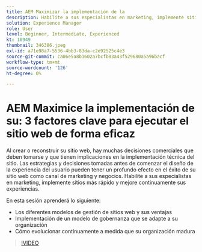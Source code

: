 ```yaml
---
title: AEM Maximizar la implementación de la
description: Habilite a sus especialistas en marketing, implemente sitios más rápido y mejore continuamente sus experiencias.
solution: Experience Manager
role: User
level: Beginner, Intermediate, Experienced
kt: 10949
thumbnail: 346386.jpeg
exl-id: a71e98a7-5536-4bb3-83da-c2e92525c4e3
source-git-commit: ca06e5a8b1602a7bcfb83a43f529680a5a96bacf
workflow-type: tm+mt
source-wordcount: '126'
ht-degree: 0%

---
```


# AEM Maximice la implementación de su: 3 factores clave para ejecutar el sitio web de forma eficaz

Al crear o reconstruir su sitio web, hay muchas decisiones comerciales que deben tomarse y que tienen implicaciones en la implementación técnica del sitio. Las estrategias y decisiones tomadas antes de comenzar el diseño de la experiencia del usuario pueden tener un profundo efecto en el éxito de su sitio web como canal de marketing y negocios.  Habilite a sus especialistas en marketing, implemente sitios más rápido y mejore continuamente sus experiencias.

En esta sesión aprenderá lo siguiente:

* Los diferentes modelos de gestión de sitios web y sus ventajas
* Implementación de un modelo de gobernanza que se adapte a su organización
* Cómo evolucionar continuamente a medida que su organización madura

>[!VIDEO](https://video.tv.adobe.com/v/346386/?quality=12&learn=on)
